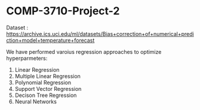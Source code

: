 # COMP-3710-Project-2

Dataset : https://archive.ics.uci.edu/ml/datasets/Bias+correction+of+numerical+prediction+model+temperature+forecast

We have performed varoius regression approaches to optimize hyperparmeters:
1. Linear Regression
2. Multiple Linear Regression
3. Polynomial Regression
4. Support Vector Regression
5. Decison Tree Regression
6. Neural Networks
